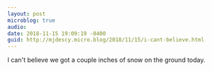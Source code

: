 ```yaml
---
layout: post
microblog: true
audio: 
date: 2018-11-15 19:09:19 -0400
guid: http://mjdescy.micro.blog/2018/11/15/i-cant-believe.html
---
```

I can't believe we got a couple inches of snow on the ground today.
